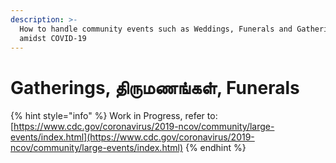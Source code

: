 ```yaml
---
description: >-
  How to handle community events such as Weddings, Funerals and Gatherings
  amidst COVID-19
---
```


# Gatherings, திருமணங்கள், Funerals

{% hint style="info" %}
Work in Progress, refer to: [https://www.cdc.gov/coronavirus/2019-ncov/community/large-events/index.html](https://www.cdc.gov/coronavirus/2019-ncov/community/large-events/index.html)
{% endhint %}

